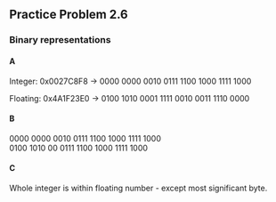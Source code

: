 ## Practice Problem 2.6

### Binary representations

#### A

Integer: 0x0027C8F8 -> 0000 0000 0010 0111 1100 1000 1111 1000

Floating: 0x4A1F23E0 -> 0100 1010 0001 1111 0010 0011 1110 0000

#### B

0000 0000 0010 0111 1100 1000 1111 1000  
  0100 1010 00 0111 1100 1000 1111 1000

#### C

 Whole integer is within floating number - except most significant byte.